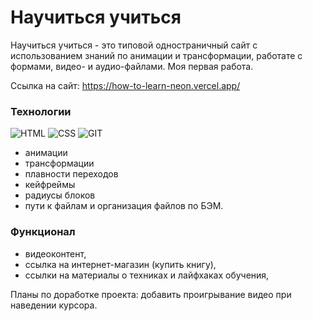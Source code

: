 # Научиться учиться

Научиться учиться - это типовой одностраничный сайт с использованием знаний по анимации и трансформации, работате с формами, видео- и аудио-файлами.
Моя первая работа.

Ссылка на сайт: https://how-to-learn-neon.vercel.app/

### Технологии
![HTML](https://img.shields.io/badge/HTML-172F45?style=for-the-badge&logo=html5)
![CSS](https://img.shields.io/badge/CSS-172F45?style=for-the-badge&logo=css3)
![GIT](https://img.shields.io/badge/GIT-172F45?style=for-the-badge&logo=git)

- анимации
- трансформации
- плавности переходов
- кейфреймы
- радиусы блоков
- пути к файлам и организация файлов по БЭМ.


### Функционал
- видеоконтент,
- ссылка на интернет-магазин (купить книгу),
 - ссылки на материалы о техниках и лайфхаках обучения,


Планы по доработке проекта:
добавить проигрывание видео при наведении курсора.
